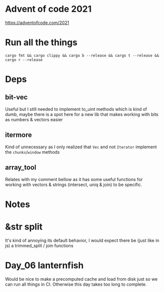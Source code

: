 # Advent of code 2021

https://adventofcode.com/2021

# Run all the things

    cargo fmt && cargo clippy && cargo b --release && cargo t --release && cargo r --release

# Deps

## bit-vec

Useful but I still needed to implement to_uint methods which is kind of dumb, maybe there is a spot here for a new lib that makes working with bits as numbers & vectors easier

## itermore

Kind of unnecessary as I only realized that `Vec` and not `Iterator` implement the `chunks`/`window` methods


## array_tool

Relates with my comment bellow as it has some useful functions for working with vectors & strings (intersect, uniq & join) to be specific.

# Notes

# &str split

It's kind of annoying its default behavior, I would expect there be (just like in js) a trimmed_split / join functions

# Day_06 lanternfish

Would be nice to make a precomputed cache and load from disk just so we can run all things in CI. Otherwise this day takes too long to complete.